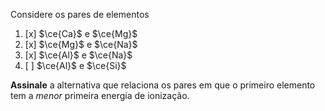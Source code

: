 Considere os pares de elementos

1. [x] $\ce{Ca}$ e $\ce{Mg}$
2. [x] $\ce{Mg}$ e $\ce{Na}$
3. [x] $\ce{Al}$ e $\ce{Na}$
4. [ ] $\ce{Al}$ e $\ce{Si}$

**Assinale** a alternativa que relaciona os pares em que o primeiro elemento tem a *menor* primeira energia de ionização.

